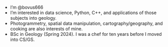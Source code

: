 - I’m @bovus666
- I’m interested in data science, Python, C++, and applications of those subjects into geology.
- Photogrammetry, spatial data manipulation, cartography/geography, and cooking are also interests of mine.
- BSc in Geology (Spring 2024). I was a chef for ten years before I moved into CS/GS.

<!---
bovus666/bovus666 is a ✨ special ✨ repository because its `README.md` (this file) appears on your GitHub profile.
You can click the Preview link to take a look at your changes.
--->
